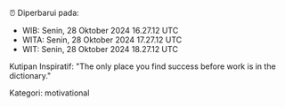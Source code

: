 ⏰ Diperbarui pada:
- WIB: Senin, 28 Oktober 2024 16.27.12 UTC
- WITA: Senin, 28 Oktober 2024 17.27.12 UTC
- WIT: Senin, 28 Oktober 2024 18.27.12 UTC

Kutipan Inspiratif:
"The only place you find success before work is in the dictionary."


Kategori: motivational

